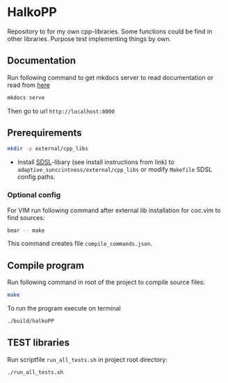 # HalkoPP

Repository to for my own cpp-libraries. Some functions could be find in other libraries. Purpose test implementing things by own.

## Documentation

Run following command to get mkdocs server to read documentation or read from [here](./docs)

```bash
mkdocs serve
```

Then go to url `http://localhost:8000`

## Prerequirements

```bash
mkdir -p external/cpp_libs
```
* Install [SDSL](https://github.com/simongog/sdsl-lite)-libary (see install instructions from link) to
`adaptive_sunccintness/external/cpp_libs` or modify `Makefile` SDSL config paths.

### Optional config

For VIM run following command after external lib installation for coc.vim to find sources:

```bash
bear -- make
```
This command creates file `compile_commands.json`.

## Compile program

Run following command in root of the project to compile source files:

```bash
make
```

To run the program execute on terminal

```bash
./build/halkoPP
```

## TEST libraries

Run scriptfile `run_all_tests.sh` in project root directory:

```bash
./run_all_tests.sh
```
